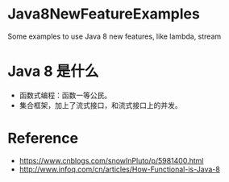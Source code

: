 # Java8NewFeatureExamples
Some examples to use Java 8 new features, like lambda, stream

# Java 8 是什么
* 函数式编程：函数一等公民。
* 集合框架，加上了流式接口，和流式接口上的并发。



# Reference
* https://www.cnblogs.com/snowInPluto/p/5981400.html
* http://www.infoq.com/cn/articles/How-Functional-is-Java-8

